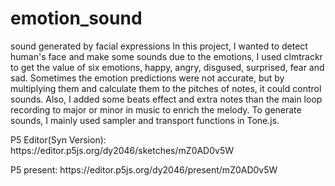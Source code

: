 # emotion_sound
 sound generated by facial expressions
 In this project, I wanted to detect human's face and make some sounds due to the emotions, I used clmtrackr to get the value of six emotions, happy, angry, disgused, surprised, fear and sad. Sometimes the emotion predictions were not accurate, but by multiplying them and calculate them to the pitches of notes, it could control sounds. Also, I added some beats effect and extra notes than the main loop recording to major or minor in music to enrich the melody. 
 To generate sounds, I mainly used sampler and transport functions in Tone.js.
 
 
<p>P5 Editor(Syn Version): https://editor.p5js.org/dy2046/sketches/mZ0AD0v5W</p>


<p>P5 present: https://editor.p5js.org/dy2046/present/mZ0AD0v5W</p>

